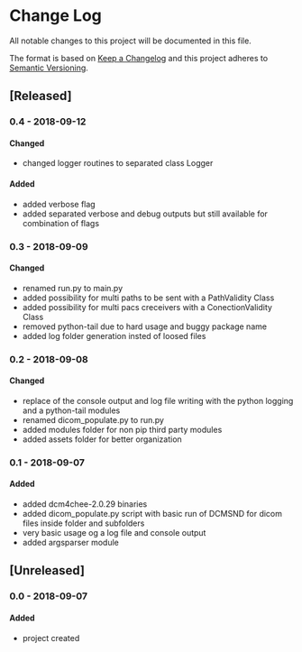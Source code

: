 # Change Log
All notable changes to this project will be documented in this file.

The format is based on [Keep a Changelog](http://keepachangelog.com/)
and this project adheres to [Semantic Versioning](http://semver.org/).

## [Released]

### 0.4 - 2018-09-12
#### Changed
- changed logger routines to separated class Logger

#### Added
- added verbose flag
- added separated verbose and debug outputs but still available for combination of flags

### 0.3 - 2018-09-09
#### Changed
- renamed run.py to main.py
- added possibility for multi paths to be sent with a PathValidity Class
- added possibility for multi pacs creceivers with a ConectionValidity Class
- removed python-tail due to hard usage and buggy package name
- added log folder generation insted of loosed files

### 0.2 - 2018-09-08
#### Changed
- replace of the console output and log file writing with the python logging and a python-tail modules
- renamed dicom_populate.py to run.py
- added modules folder for non pip third party modules
- added assets folder for better organization

### 0.1 - 2018-09-07
#### Added
- added dcm4chee-2.0.29 binaries
- added dicom_populate.py script with basic run of DCMSND for dicom files inside folder and subfolders
- very basic usage og a log file and console output
- added argsparser module

## [Unreleased]

### 0.0 - 2018-09-07
#### Added
- project created